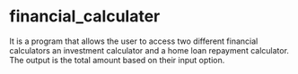 # financial_calculater
It is a program that allows the user to access two different financial calculators an investment calculator and a home loan repayment calculator.
The output is the total amount based on their input option.
